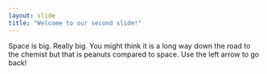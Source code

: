 ```yaml
---
layout: slide
title: "Welcome to our second slide!"
---
```

Space is big. Really big. You might think it is a long way down the road to the chemist but that is peanuts compared to space.
Use the left arrow to go back!
